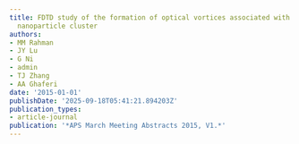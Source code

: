 ```yaml
---
title: FDTD study of the formation of optical vortices associated with core-shell
  nanoparticle cluster
authors:
- MM Rahman
- JY Lu
- G Ni
- admin
- TJ Zhang
- AA Ghaferi
date: '2015-01-01'
publishDate: '2025-09-18T05:41:21.894203Z'
publication_types:
- article-journal
publication: '*APS March Meeting Abstracts 2015, V1.*'
---
```

